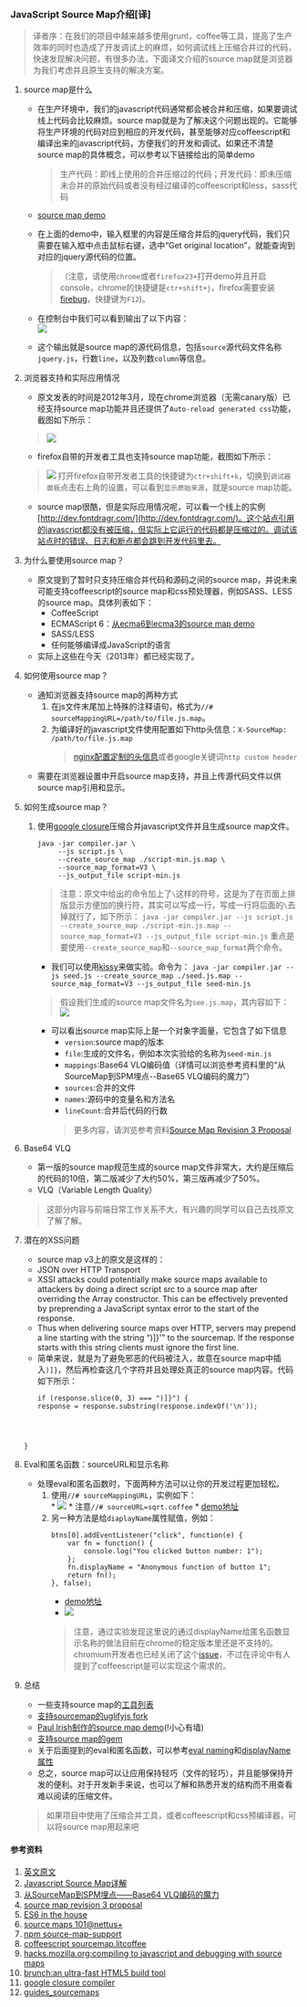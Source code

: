 ### JavaScript Source Map介绍[译]
>   译者序：在我们的项目中越来越多使用grunt，coffee等工具，提高了生产效率的同时也造成了开发调试上的麻烦，如何调试线上压缩合并过的代码，快速发现解决问题，有很多办法，下面译文介绍的source map就是浏览器为我们考虑并且原生支持的解决方案。

1.  source map是什么
    *   在生产环境中，我们的javascript代码通常都会被合并和压缩，如果要调试线上代码会比较麻烦。source map就是为了解决这个问题出现的。它能够将生产环境的代码对应到相应的开发代码，甚至能够对应coffeescript和编译出来的javascript代码，方便我们的开发和调试。如果还不清楚source map的具体概念，可以参考以下链接给出的简单demo
        >   生产代码：即线上使用的合并压缩过的代码；开发代码：即未压缩未合并的原始代码或者没有经过编译的coffeescript和less，sass代码
    *   [source map demo](http://www.thecssninja.com/demo/source_mapping/)
    *   在上面的demo中，输入框里的内容是压缩合并后的jquery代码，我们只需要在输入框中点击鼠标右键，选中“Get original location”，就能查询到对应的jquery源代码的位置。
        >（注意，请使用`chrome`或者`firefox23+`打开demo并且开启console，chrome的快捷键是`ctr+shift+j`，firefox需要安装[firebug](http://getfirebug.com/)，快捷键为`F12`)。
        
    *   在控制台中我们可以看到输出了以下内容：<br>
        ![](http://gtms01.alicdn.com/tps/i1/T1t1UAFl4bXXaItlvt-252-90.png)
    *   这个输出就是source map的源代码信息，包括`source`源代码文件名称`jquery.js`，行数`line`，以及列数`column`等信息。
2.  浏览器支持和实际应用情况
    *   原文发表的时间是2012年3月，现在chrome浏览器（无需canary版）已经支持source map功能并且还提供了`Auto-reload generated css`功能，截图如下所示：
    >   ![](http://gtms01.alicdn.com/tps/i1/T1v5hkFrpcXXXCEKou-1393-334.png)
    *   firefox自带的开发者工具也支持source map功能，截图如下所示：
    >   ![](http://gtms01.alicdn.com/tps/i1/T17SLqFn0cXXb.XanD-1361-463.png)
    >   打开firefox自带开发者工具的快捷键为`ctr+shift+k`，切换到`调试器面板`点击右上角的设置，可以看到`显示原始来源`，就是source map功能。
    *   source map很酷，但是实际应用情况呢，可以看一个线上的实例[http://dev.fontdragr.com/](http://dev.fontdragr.com/)。这个站点引用的javascript都没有被压缩，但实际上它运行的代码都是压缩过的。调试该站点时的错误、日志和断点都会跳到开发代码里去。
3.  为什么要使用source map？
    *   原文提到了暂时只支持压缩合并代码和源码之间的source map，并说未来可能支持coffeescript的source map和css预处理器，例如SASS、LESS的source map。具体列表如下：
        *   CoffeeScript
        *   ECMAScript 6：[从ecma6到ecma3的source map demo](http://www.thecssninja.com/demo/source_mapping/ES6/)
        *   SASS/LESS
        *   任何能够编译成JavaScript的语言
    *   实际上这些在今天（2013年）都已经实现了。
4.  如何使用source map？
    *   通知浏览器支持source map的两种方式
        1.  在js文件末尾加上特殊的注释语句，格式为`//# sourceMappingURL=/path/to/file.js.map`。
        2.  为编译好的javascript文件使用配置如下http头信息：`X-SourceMap: /path/to/file.js.map`
            >   [nginx配置定制的头信息](http://www.cyberciti.biz/faq/nginx-send-custom-http-headers/)或者google关键词`http custom header`
    *   需要在浏览器设置中开启source map支持，并且上传源代码文件以供source map引用和显示。
5.  如何生成source map？
    1.  使用[google closure](http://dl.google.com/closure-compiler/compiler-latest.zip)压缩合并javascript文件并且生成source map文件。
        <pre><code>java -jar compiler.jar \ 
             --js script.js \
             --create_source_map ./script-min.js.map \
             --source_map_format=V3 \
             --js_output_file script-min.js
        </code></pre>
        >   注意：原文中给出的命令加上了`\`这样的符号，这是为了在页面上排版显示方便加的换行符，其实可以写成一行，写成一行将后面的`\`去掉就行了，如下所示：
        >   `java -jar compiler.jar --js script.js --create_source_map ./script-min.js.map --source_map_format=V3 --js_output_file script-min.js`
        >   重点是要使用`--create_source_map`和`--source_map_format`两个命令。
        *   我们可以使用[kissy](http://g.tbcdn.cn/kissy/k/1.4.1/seed.js?20131206)来做实验。命令为：
        `java -jar compiler.jar --js seed.js --create_source_map ./seed.js.map --source_map_format=V3 --js_output_file seed-min.js`
        >   假设我们生成的source map文件名为`see.js.map`，其内容如下：<br>
        >   ![](http://gtms01.alicdn.com/tps/i1/T1QOUjFbhcXXbZn9ES-1329-191.png)
        
        *   可以看出source map实际上是一个对象字面量，它包含了如下信息
            *   `version`:source map的版本
            *   `file`:生成的文件名，例如本次实验给的名称为`seed-min.js`
            *   `mappings`:Base64 VLQ编码值（详情可以浏览参考资料里的“从SourceMap到SPM埋点--Base65 VLQ编码的魔力”）
            *   `sources`:合并的文件
            *   `names`:源码中的变量名和方法名
            *   `lineCount`:合并后代码的行数
            >   更多内容，请浏览参考资料[Source Map Revision 3 Proposal](https://docs.google.com/document/d/1U1RGAehQwRypUTovF1KRlpiOFze0b-_2gc6fAH0KY0k/edit?hl=en_US&pli=1&pli=1#)

6.  Base64 VLQ
    *   第一版的source map规范生成的source map文件非常大，大约是压缩后的代码的10倍，第二版减少了大约50%，第三版再减少了50%。
    *   VLQ（Variable Length Quality）
    >   这部分内容与前端日常工作关系不大，有兴趣的同学可以自己去找原文了解了解。
    
7.  潜在的XSS问题
    *   source map v3上的原文是这样的：
    *   JSON over HTTP Transport
    *   XSSI attacks could potentially make source maps available to attackers by doing a direct script src to a source map after overriding the Array constructor. This can be effectively prevented by preprending a JavaScript syntax error to the start of the response.
    *   Thus when delivering source maps over HTTP, servers may prepend a line starting with the string “)]}'” to the sourcemap. If the response starts with this string clients must ignore the first line.
    *   简单来说，就是为了避免邪恶的代码被注入，故意在source map中插入`)]}`，然后再检查这几个字符并且处理处真正的source map内容。代码如下所示：
        <pre><code>if (response.slice(0, 3) === ")]}") {
        response = response.substring(response.indexOf('\n'));
    }
        </code></pre>

8.  Eval和匿名函数：sourceURL和显示名称
    *   处理eval和匿名函数时，下面两种方法可以让你的开发过程更加轻松。
        1.   使用`//# sourceMappingURL`，实例如下：<br>
            *   ![](http://www.html5rocks.com/en/tutorials/developertools/sourcemaps/source-url.png)
            *   注意`//# sourceURL=sqrt.coffee`
            *   [demo地址](http://www.thecssninja.com/demo/source_mapping/compile.html)
        2.  另一种方法是给`diaplayName`属性赋值，例如：
            <pre><code>btns[0].addEventListener("click", function(e) {
                var fn = function() {
                    console.log("You clicked button number: 1");
                };
                fn.displayName = "Anonymous function of button 1";
                return fn();
            }, false);
            </pre></code>
            *   [demo地址](http://www.thecssninja.com/demo/source_mapping/displayName.html)
            *   ![](http://www.html5rocks.com/en/tutorials/developertools/sourcemaps/display-name.png)
            >   注意，通过实验发现这里说的通过displayName给匿名函数显示名称的做法目前在chrome的稳定版本里还是不支持的。chromium开发者也已经关闭了这个[issue](https://code.google.com/p/chromium/issues/detail?id=116220)，不过在评论中有人提到了coffeescript是可以实现这个需求的。
      
9.  总结
    *   一些支持source map的[工具列表](https://github.com/ryanseddon/source-map/wiki/Source-maps%3A-languages,-tools-and-other-info)
    *   [支持sourcemap的uglifyjs fork](https://github.com/fitzgen/UglifyJS/tree/source-maps)
    *   [Paul Irish制作的source map demo](http://dl.dropbox.com/u/39519/sourcemapapp/index.html)(!小心有墙)
    *   [支持source map的gem](https://github.com/ConradIrwin/ruby-source_map)
    *   关于后面提到的eval和匿名函数，可以参考[eval naming](http://blog.getfirebug.com/2009/08/11/give-your-eval-a-name-with-sourceurl/)和[displayName属性](http://www.alertdebugging.com/2009/04/29/building-a-better-javascript-profiler-with-webkit/)  
    *   总之，source map可以让应用保持轻巧（文件的轻巧），并且能够保持开发的便利。对于开发新手来说，也可以了解和熟悉开发的结构而不用查看难以阅读的压缩文件。
    >   如果项目中使用了压缩合并工具，或者coffeescript和css预编译器，可以将source map用起来吧

#### 参考资料
1.  [英文原文](http://www.html5rocks.com/en/tutorials/developertools/sourcemaps/)
2.  [Javascript Source Map详解](http://www.ruanyifeng.com/blog/2013/01/javascript_source_map.html)
3.  [从SourceMap到SPM埋点——Base64 VLQ编码的魔力 ](http://www.atatech.org/article/detail/5816/442)
3.  [source map revision 3 proposal](https://docs.google.com/document/d/1U1RGAehQwRypUTovF1KRlpiOFze0b-_2gc6fAH0KY0k/edit?hl=en_US&pli=1&pli=1)
4.  [ES6 in the house](http://www.thecssninja.com/demo/source_mapping/ES6/)
5.  [source maps 101@nettus+](http://net.tutsplus.com/tutorials/tools-and-tips/source-maps-101/)
6.  [npm source-map-support](https://npmjs.org/package/source-map-support)
7.  [coffeescript sourcemap.litcoffee](http://coffeescript.org/documentation/docs/sourcemap.html)
8.  [hacks.mozilla.org:compiling to javascript and debugging with source maps](https://hacks.mozilla.org/2013/05/compiling-to-javascript-and-debugging-with-source-maps/)
9.  [brunch:an ultra-fast HTML5 build tool](http://brunch.io/)
10.  [google closure compiler](https://code.google.com/p/closure-compiler/)
11.  [guides_sourcemaps](https://rollbar.com/docs/guides_sourcemaps/)